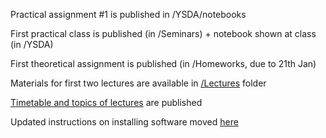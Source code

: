 
Practical assignment #1 is published in /YSDA/notebooks  

First practical class is published (in /Seminars) + notebook shown at class (in /YSDA)

First theoretical assignment is published (in /Homeworks, due to 21th Jan)

Materials for first two lectures are available in <a href='https://github.com/iamfullofspam/YSDA_ICL/tree/master/Lectures'>/Lectures</a> folder 

<a href='https://github.com/iamfullofspam/YSDA_ICL/wiki/Timetable-&-topics-of-lectures' > Timetable and topics of lectures</a> are published 

Updated instructions on installing software moved <a href='https://github.com/iamfullofspam/YSDA_ICL/wiki/Software-installation'>here</a>

